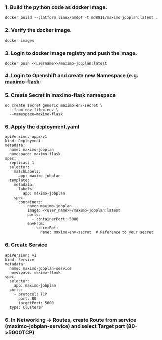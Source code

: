 
### 1. Build the python code as docker image.
```
docker build --platform linux/amd64 -t md8911/maximo-jobplan:latest .
```

### 2. Verify the docker image.
```
docker images
```

### 3. Login to docker image registry and push the image.
```
docker push <<username>>/maximo-jobplan:latest
```

### 4. Login to Openshift and create new Namespace (e.g. maximo-flask)

### 5. Create Secret in maximo-flask namespace
```
oc create secret generic maximo-env-secret \        
  --from-env-file=.env \
  --namespace=maximo-flask
```

### 6. Apply the deployment.yaml
```
apiVersion: apps/v1
kind: Deployment
metadata:
  name: maximo-jobplan
  namespace: maximo-flask
spec:
  replicas: 1
  selector:
    matchLabels:
      app: maximo-jobplan
  template:
    metadata:
      labels:
        app: maximo-jobplan
    spec:
      containers:
        - name: maximo-jobplan
          image: <<user_name>>/maximo-jobplan:latest
          ports:
            - containerPort: 5000
          envFrom:
            - secretRef:
                name: maximo-env-secret  # Reference to your secret

```

### 6. Create Service
```
apiVersion: v1
kind: Service
metadata:
  name: maximo-jobplan-service
  namespace: maximo-flask
spec:
  selector:
    app: maximo-jobplan
  ports:
    - protocol: TCP
      port: 80
      targetPort: 5000
  type: ClusterIP
```

### 6. In Networking -> Routes, create Route from service (maximo-jobplan-service) and select Target port (80->5000TCP)

